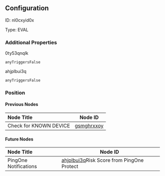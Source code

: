 # <nil>
## Configuration
ID:  nl0cxyid0x

Type: EVAL 







### Additional Properties
0ty53qnqlk
```string 
anyTriggersFalse
```


ahjplbui3q
```string 
anyTriggersFalse
```





### Position

#### Previous Nodes
| Node Title | Node ID |
| :------------- | ------------ |
| Check for KNOWN DEVICE | [gsmghrxxoy](./gsmghrxxoy.md) | 
 
 #### Future Nodes
| Node Title | Node ID |
| :------------- | ------------ |
| PingOne Notifications |[ahjplbui3q](./ahjplbui3q.md)Risk Score from PingOne Protect |[ndm5er34sv](./ndm5er34sv.md) | 